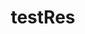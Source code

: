 ---
title: testRes
name: Julian Wiley
residentType: EBoard
yearJoined: 2020
status: CurrentResident
layout: default
parent: _residents
nav_order: 1
---